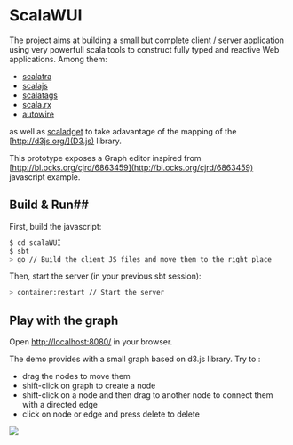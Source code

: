 # ScalaWUI #

The project aims at building a small but complete client / server application using very powerfull scala tools to construct fully typed and reactive Web applications. Among them:

- [scalatra](http://scalatra.org/)
- [scalajs](https://github.com/scala-js/scala-js)
- [scalatags](https://github.com/lihaoyi/scalatags)
- [scala.rx](https://github.com/lihaoyi/scala.rx)
- [autowire](https://github.com/lihaoyi/autowire)

as well as [scaladget](https://github.com/mathieuleclaire/scaladget) to take adavantage of the mapping of the [http://d3js.org/](D3.js) library.

This prototype exposes a Graph editor inspired from [http://bl.ocks.org/cjrd/6863459](http://bl.ocks.org/cjrd/6863459) javascript example.

## Build & Run##
First, build the javascript:
```sh
$ cd scalaWUI
$ sbt
> go // Build the client JS files and move them to the right place
```

Then, start the server (in your previous sbt session):
```sh
> container:restart // Start the server
```

## Play with the graph ##

Open [http://localhost:8080/](http://localhost:8080/) in your browser.

The demo provides with a small graph based on d3.js library. Try to :
- drag the nodes to move them
- shift-click on graph to create a node
- shift-click on a node and then drag to another node to connect them with a directed edge
- click on node or edge and press delete to delete


![](http://public.iscpif.fr/~leclaire/graph.png)
